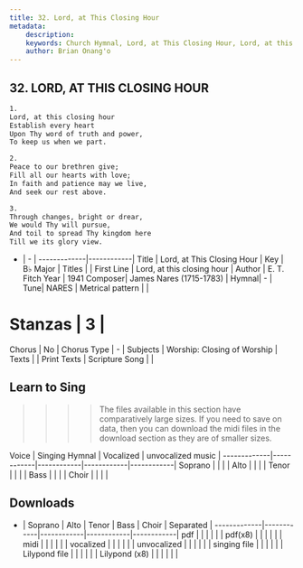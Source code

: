 ```yaml
---
title: 32. Lord, at This Closing Hour
metadata:
    description: 
    keywords: Church Hymnal, Lord, at This Closing Hour, Lord, at this closing hour, 
    author: Brian Onang'o
---
```



## 32. LORD, AT THIS CLOSING HOUR

```txt
1.
Lord, at this closing hour 
Establish every heart 
Upon Thy word of truth and power, 
To keep us when we part. 

2.
Peace to our brethren give; 
Fill all our hearts with love; 
In faith and patience may we live, 
And seek our rest above. 

3.
Through changes, bright or drear, 
We would Thy will pursue, 
And toil to spread Thy kingdom here 
Till we its glory view.

```

- |   -  |
-------------|------------|
Title | Lord, at This Closing Hour |
Key | B♭ Major |
Titles |  |
First Line | Lord, at this closing hour |
Author | E. T. Fitch
Year | 1941
Composer| James Nares (1715-1783) |
Hymnal|  - |
Tune| NARES |
Metrical pattern | |
# Stanzas | 3 |
Chorus | No |
Chorus Type | - |
Subjects | Worship: Closing of Worship |
Texts |  |
Print Texts | 
Scripture Song |  |
  
## Learn to Sing

>>>> The files available in this section have comparatively large sizes. If you need to save on data, then you can download the midi files in the download section as they are of smaller sizes.

Voice |  Singing Hymnal | Vocalized | unvocalized music |
-------------|------------|------------|------------|------------|
Soprano | | | |
Alto | | | |
Tenor | | | |
Bass | | | |
Choir | | | |

## Downloads

- |  Soprano | Alto | Tenor | Bass | Choir | Separated |
-------------|------------|------------|------------|------------|
pdf | | | | | |
pdf(x8) | | | | | |
midi | | | | | |
vocalized | | | | | |
unvocalized | | | | | |
singing file | | | | | |
Lilypond file | | | | | |
Lilypond (x8) | | | | | |
  